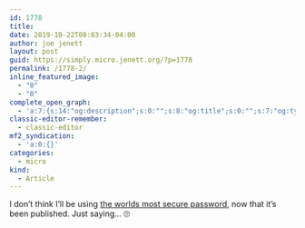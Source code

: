 ```yaml
---
id: 1778
title: 
date: 2019-10-22T08:03:34-04:00
author: joe jenett
layout: post
guid: https://simply.micro.jenett.org/?p=1778
permalink: /1778-2/
inline_featured_image:
  - "0"
  - "0"
complete_open_graph:
  - 'a:7:{s:14:"og:description";s:0:"";s:8:"og:title";s:0:"";s:7:"og:type";s:0:"";s:12:"twitter:card";s:7:"summary";s:15:"twitter:creator";s:0:"";s:19:"twitter:description";s:0:"";s:8:"og:image";s:0:"";}'
classic-editor-remember:
  - classic-editor
mf2_syndication:
  - 'a:0:{}'
categories:
  - micro
kind:
  - Article
---
```

I don’t think I’ll be using [the worlds most secure password](https://mostsecure.pw/ "mostsecure.pw - The worlds most secure password"), now that it’s been published. Just saying... 🙄